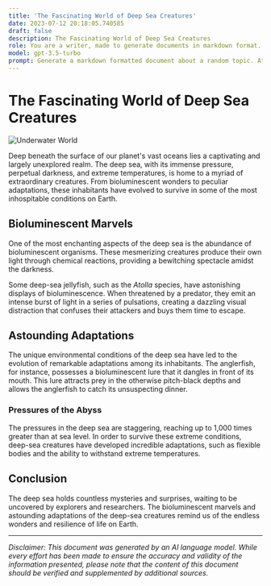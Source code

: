 ```yaml
---
title: 'The Fascinating World of Deep Sea Creatures'
date: 2023-07-12 20:18:05.740585
draft: false
description: The Fascinating World of Deep Sea Creatures
role: You are a writer, made to generate documents in markdown format. It is very important that all of the documents you generate are in valid markdown format.
model: gpt-3.5-turbo
prompt: Generate a markdown formatted document about a random topic. At the bottom, include a disclaimer explaining that the document was generated by you. The first line of the document should be the title. Make sure that the entire document is in proper markdown format, using a mix of various tags to make the document visually appealing.
---
```


# The Fascinating World of Deep Sea Creatures

![Underwater World](https://example.com/underwater.jpg)

Deep beneath the surface of our planet's vast oceans lies a captivating and largely unexplored realm. The deep sea, with its immense pressure, perpetual darkness, and extreme temperatures, is home to a myriad of extraordinary creatures. From bioluminescent wonders to peculiar adaptations, these inhabitants have evolved to survive in some of the most inhospitable conditions on Earth.

## Bioluminescent Marvels

One of the most enchanting aspects of the deep sea is the abundance of bioluminescent organisms. These mesmerizing creatures produce their own light through chemical reactions, providing a bewitching spectacle amidst the darkness. 

Some deep-sea jellyfish, such as the *Atolla* species, have astonishing displays of bioluminescence. When threatened by a predator, they emit an intense burst of light in a series of pulsations, creating a dazzling visual distraction that confuses their attackers and buys them time to escape.

## Astounding Adaptations

The unique environmental conditions of the deep sea have led to the evolution of remarkable adaptations among its inhabitants. The anglerfish, for instance, possesses a bioluminescent lure that it dangles in front of its mouth. This lure attracts prey in the otherwise pitch-black depths and allows the anglerfish to catch its unsuspecting dinner.

### Pressures of the Abyss

The pressures in the deep sea are staggering, reaching up to 1,000 times greater than at sea level. In order to survive these extreme conditions, deep-sea creatures have developed incredible adaptations, such as flexible bodies and the ability to withstand extreme temperatures.

## Conclusion

The deep sea holds countless mysteries and surprises, waiting to be uncovered by explorers and researchers. The bioluminescent marvels and astounding adaptations of the deep-sea creatures remind us of the endless wonders and resilience of life on Earth.

---

*Disclaimer: This document was generated by an AI language model. While every effort has been made to ensure the accuracy and validity of the information presented, please note that the content of this document should be verified and supplemented by additional sources.*